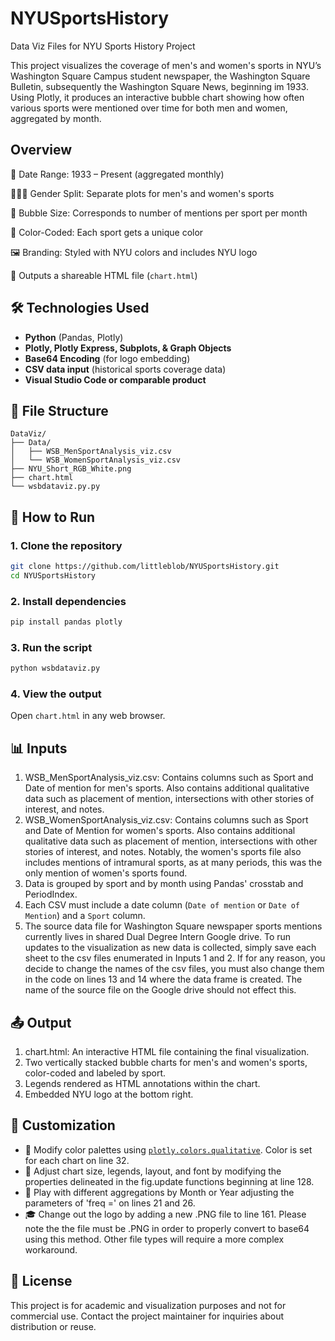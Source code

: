 # NYUSportsHistory
Data Viz Files for NYU Sports History Project

This project visualizes the coverage of men's and women's sports in NYU’s Washington Square Campus student newspaper, the Washington Square Bulletin, subsequently the Washington Square News, beginning im 1933. Using Plotly, it produces an interactive bubble chart showing how often various sports were mentioned over time for both men and women, aggregated by month.

## Overview

📅 Date Range: 1933 – Present (aggregated monthly)

🧑‍🤝‍🧑 Gender Split: Separate plots for men's and women's sports

🔵 Bubble Size: Corresponds to number of mentions per sport per month

🎨 Color-Coded: Each sport gets a unique color

🖼️ Branding: Styled with NYU colors and includes NYU logo

 💾 Outputs a shareable HTML file (`chart.html`)

## 🛠️ Technologies Used

- **Python** (Pandas, Plotly)
- **Plotly, Plotly Express, Subplots, & Graph Objects**
- **Base64 Encoding** (for logo embedding)
- **CSV data input** (historical sports coverage data)
- **Visual Studio Code or comparable product** 

## 📁 File Structure

```
DataViz/
├── Data/
│   ├── WSB_MenSportAnalysis_viz.csv
│   └── WSB_WomenSportAnalysis_viz.csv
├── NYU_Short_RGB_White.png
├── chart.html
└── wsbdataviz.py.py
```

## 🚀 How to Run

### 1. Clone the repository
```bash   
git clone https://github.com/littleblob/NYUSportsHistory.git
cd NYUSportsHistory
```

### 2. Install dependencies

```bash
pip install pandas plotly
```

### 3. Run the script

```bash
python wsbdataviz.py
```

### 4. View the output

Open `chart.html` in any web browser.

## 📊 Inputs
1. WSB_MenSportAnalysis_viz.csv: Contains columns such as Sport and Date of mention for men's sports. Also contains additional qualitative data such as placement of mention, intersections with other stories of interest, and notes.
2. WSB_WomenSportAnalysis_viz.csv: Contains columns such as Sport and Date of Mention for women's sports. Also contains additional qualitative data such as placement of mention, intersections with other stories of interest, and notes. Notably, the women's sports file also includes mentions of intramural sports, as at many periods, this was the only mention of women's sports found.
3. Data is grouped by sport and by month using Pandas' crosstab and PeriodIndex.
4. Each CSV must include a date column (`Date of mention` or `Date of Mention`) and a `Sport` column.
5. The source data file for Washington Square newspaper sports mentions currently lives in shared Dual Degree Intern Google drive. To run updates to the visualization as new data is collected, simply save each sheet to the csv files enumerated in Inputs 1 and 2. If for any reason, you decide to change the names of the csv files, you must also change them in the code on lines 13 and 14 where the data frame is created. The name of the source file on the Google drive should not effect this. 

## 📤 Output
1. chart.html: An interactive HTML file containing the final visualization.
2. Two vertically stacked bubble charts for men's and women's sports, color-coded and labeled by sport.
3. Legends rendered as HTML annotations within the chart.
4. Embedded NYU logo at the bottom right.

## 🎨 Customization

- 🎨 Modify color palettes using [`plotly.colors.qualitative`](https://plotly.com/python/discrete-color/). Color is set for each chart on line 32.
- 🧩 Adjust chart size, legends, layout, and font by modifying the properties delineated in the fig.update functions beginning at line 128.
- 📅 Play with different aggregations by Month or Year adjusting the parameters of 'freq =' on lines 21 and 26.
- 🎓 Change out the logo by adding a new .PNG file to line 161. Please note the the file must be .PNG in order to properly convert to base64 using this method. Other file types will require a more complex workaround.

## 📜 License

This project is for academic and visualization purposes and not for commercial use. Contact the project maintainer for inquiries about distribution or reuse.


